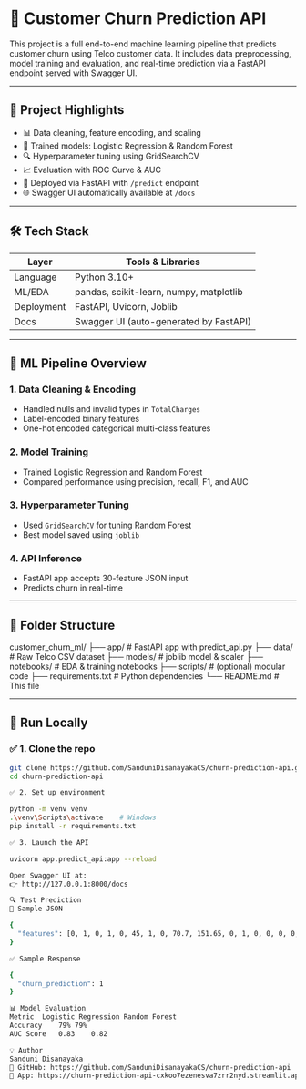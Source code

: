 # 🔮 Customer Churn Prediction API

This project is a full end-to-end machine learning pipeline that predicts customer churn using Telco customer data. It includes data preprocessing, model training and evaluation, and real-time prediction via a FastAPI endpoint served with Swagger UI.

---

## 📌 Project Highlights

- 📊 Data cleaning, feature encoding, and scaling
- 🧠 Trained models: Logistic Regression & Random Forest
- 🔍 Hyperparameter tuning using GridSearchCV
- 📈 Evaluation with ROC Curve & AUC
- 🚀 Deployed via FastAPI with `/predict` endpoint
- 🌐 Swagger UI automatically available at `/docs`

---

## 🛠️ Tech Stack

| Layer              | Tools & Libraries                        |
|-------------------|------------------------------------------|
| Language          | Python 3.10+                             |
| ML/EDA            | pandas, scikit-learn, numpy, matplotlib  |
| Deployment        | FastAPI, Uvicorn, Joblib                 |
| Docs              | Swagger UI (auto-generated by FastAPI)   |

---

## 🧠 ML Pipeline Overview

### 1. Data Cleaning & Encoding
- Handled nulls and invalid types in `TotalCharges`
- Label-encoded binary features
- One-hot encoded categorical multi-class features

### 2. Model Training
- Trained Logistic Regression and Random Forest
- Compared performance using precision, recall, F1, and AUC

### 3. Hyperparameter Tuning
- Used `GridSearchCV` for tuning Random Forest
- Best model saved using `joblib`

### 4. API Inference
- FastAPI app accepts 30-feature JSON input
- Predicts churn in real-time

---

## 📂 Folder Structure

customer_churn_ml/
├── app/ # FastAPI app with predict_api.py
├── data/ # Raw Telco CSV dataset
├── models/ # joblib model & scaler
├── notebooks/ # EDA & training notebooks
├── scripts/ # (optional) modular code
├── requirements.txt # Python dependencies
└── README.md # This file


---

## 🚀 Run Locally

### ✅ 1. Clone the repo

```bash
git clone https://github.com/SanduniDisanayakaCS/churn-prediction-api.git
cd churn-prediction-api

✅ 2. Set up environment

python -m venv venv
.\venv\Scripts\activate    # Windows
pip install -r requirements.txt

✅ 3. Launch the API

uvicorn app.predict_api:app --reload

Open Swagger UI at:
👉 http://127.0.0.1:8000/docs

🔍 Test Prediction
🔧 Sample JSON

{
  "features": [0, 1, 0, 1, 0, 45, 1, 0, 70.7, 151.65, 0, 1, 0, 0, 0, 0, 0, 0, 1, 0, 0, 0, 0, 1, 0, 0, 1, 0, 0, 1]
}

✅ Sample Response

{
  "churn_prediction": 1
}

📊 Model Evaluation
Metric	Logistic Regression	Random Forest
Accuracy	79%	79%
AUC Score	0.83	0.82

💡 Author
Sanduni Disanayaka
🔗 GitHub: https://github.com/SanduniDisanayakaCS/churn-prediction-api
🔗 App: https://churn-prediction-api-cxkoo7ezenesva7zrr2nyd.streamlit.app/
